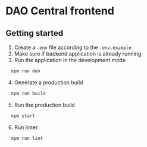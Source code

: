 # DAO Central frontend

## Getting started

1. Create a `.env` file according to the `.env.example`
2. Make sure if backend application is already running
3. Run the application in the development mode

```bash
  npm run dev
```

4. Generate a production build

```bash
  npm run build
```

5. Run the production build

```bash
  npm start
```

6. Run linter

```bash
  npm run lint
```
